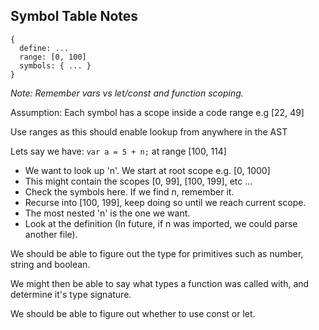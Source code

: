 ## Symbol Table Notes
```
{ 
  define: ...
  range: [0, 100]
  symbols: { ... }
}
```
_Note: Remember vars vs let/const and function scoping._

Assumption:
Each symbol has a scope inside a code range e.g [22, 49]

Use ranges as this should enable lookup from anywhere in the AST

Lets say we have:
`var a = 5 + n;`
at range [100, 114]

- We want to look up 'n'. We start at root scope e.g. [0, 1000]
- This might contain the scopes [0, 99], [100, 199], etc ...
- Check the symbols here. If we find n, remember it.
- Recurse into [100, 199], keep doing so until we reach current scope.
- The most nested 'n' is the one we want. 
- Look at the definition (In future, if n was imported, we could parse another file). 

We should be able to figure out the type for primitives such as number, string and boolean.

We might then be able to say what types a function was called with, and determine it's type signature.

We should be able to figure out whether to use const or let.









